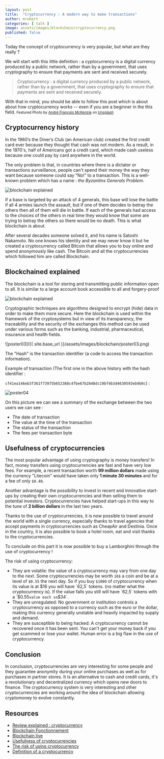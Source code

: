 ```yaml
---
layout: post
title:  "Cryptocurrency : A modern way to make transactions"
author: mrobert
categories: [ talk ]
image: assets/images/blockchain/cryptocurrency.png
published: false
---
```


Today the concept of cryptocurrency is very popular, but what are they really ? 

We will start with this little definition : a cyptocurrency is a digital currency produced by a public network, rather than by a government, that uses cryptography to ensure that payments are sent and received securely.

> Cryptocurrency : a digital currency produced by a public network, rather than by a government, that uses cryptography to ensure that payments are sent and received securely.

With that in mind, you should be able to follow this post which is about about how cryptocurrency works -- even if you are a beginner in the this field. <small>
<span>Featured Photo by <a href="https://unsplash.com/@silverhousehd?utm_source=unsplash&amp;utm_medium=referral&amp;utm_content=creditCopyText">André François McKenzie</a> on <a href="https://unsplash.com/s/photos/blockchain?utm_source=unsplash&amp;utm_medium=referral&amp;utm_content=creditCopyText">Unsplash</a></span>
</small>

## Cryptocurrency history

In the 1960’s the Diner’s Club (an American club) created the first credit card ever because they thought that cash was not modern. As a result, in the 1970's, half of Americans got a credit card, which made cash useless because one could pay by card anywhere in the world.

The only problem is that, in countries where there is a dictator or transactions surveillance, people can't spend their money the way they want because someone could say “No!” to a transaction. This is a well-known problem which has a name : _the Byzantins Generals Problem_. 

![blockchain explained](https://miro.medium.com/max/700/1*QQbLe9EvxXDzgR9GHIyWPQ.png "https://miro.medium.com/max")

If a base is targeted by an attack of 4 generals, this base will lose the battle if all 4 armies launch the assault, but if one of them decides to betray the others then all of them will die in battle. If each of the generals had access to the choices of the others in real time they would know that some are trying to betray the others so there would be no death. This is what blockchain is about. 

After several decades someone solved it, and his name is Satoshi Nakamoto. No one knows his identity and we may never know it but he created a cryptocurrency called Bitcoin that allows you to buy online and spend anonymously like cash. The Bitcoin and all the cryptocurrencies which followed him are called Blockchain.

## Blockchained explained

The blockchain is a tool for storing and transmitting public information open to all. It is similar to a large account book accessible to all and forgery-proof

![blockchain explained](https://coin24.fr/wp-content/uploads/2020/06/block-chain-md.png "https://coin24.fr")

Cryptographic techniques are algorithms designed to encrypt (hide) data in order to make them more secure. 
Here the blockchain is used within the framework of the cryptosystems but in view of its transparency, the traceability and the security of the exchanges this method can be used under various forms such as the banking, industrial, pharmaceutical, insurance and health fields. 

![poster03]({{ site.base_url }}/assets/images/blockchain/poster03.png)

The "Hash" is the transaction identifier (a code to access the transaction information). 

Example of transaction (The first one in the above history with the hash identifier :  

`cf41ea146eb3f361f73975b652388c4fbe67b2848dc19bf4b3d4630593eb9b0c`) : 

![poster04](https://nsa40.casimages.com/img/2021/01/26//210126040536872768.png)

On this picture we can see a summary of the exchange between the two users we can see : 
- The date of transaction 
- The value at the time of the transaction 
- The status of the transaction 
- The fees per transaction byte 

## Usefulness of cryptocurrencies 

The most popular advantage of using cryptography is money transfers! In fact, money transfers using cryptocurrencies are fast and have very low fees. For example, a recent transaction worth __99 million dollars__ made using the currency "Litecoin" would have taken only __1 minute 30 minutes__ and for a fee of only `$0.40`. 

Another advantage is the possibility to invest in recent and innovative start-ups by creating their own cryptocurrencies and then selling them to potential investors. Cryptocurrencies have helped start-ups in this way to the tune of __2 billion dollars__ in the last two years. 

Thanks to the use of cryptocurrencies, it is now possible to travel around the world with a single currency, especially thanks to travel agencies that accept payments in cryptocurrencies such as CheapAir and Destinia. Once in the country, it is also possible to book a hotel room, eat and visit thanks to the cryptocurrencies. 

To conclude on this part it is now possible to buy a Lamborghini through the use of cryptocurrency ! 

The risk of using cryptocurrency:  
- They are volatile: the value of a cryptocurrency may vary from one day to the next. Some cryptocurrencies may be worth `16$` a coin and be at a level of `$0.55` the next day. So if you buy `$1000` of cryptocurrency when its value is at $16 you will have `62,5` tokens. (no matter what the cryptocurrency is). If the value falls you still will have `62,5` tokens with a `$0.55` value each so `$34`. 
- They are unregulated: No government or institution controls a cryptocurrency as opposed to a currency such as the euro or the dollar, making this currency generally unstable and heavily impacted by supply and demand. 
- They are susceptible to being hacked: A cryptocurrency cannot be recovered once it has been sent. You can't get your money back if you get scammed or lose your wallet. Human error is a big flaw in the use of cryptocurrency. 

## Conclusion 

In conclusion, cryptocurrencies are very interesting for some people and they guarantee anonymity during your online purchases as well as for purchases in partner stores. It is an alternative to cash and credit cards, it's a revolutionary and decentralized currency which opens new doors to finance. The cryptocurrency system is very interesting and other cryptocurrencies are working around the idea of blockchain allowing cryptomoney to evolve constantly. 

## Resources

- [Review explained : cryptocurrency](https://www.broadfinancial.com/a-review-of-netflix-explained-cryptocurrency-a-brilliant-and-brief-overview-of-bitcoin-and-blockchain-technology/) 
- [Blockchain Fonctionnement](https://coin24.fr/dictionnaire/blockchain/) 
- [Blockchain live](https://www.blockchain.com)
- [Usefulness of cryptocurrencies](https://bravenewcoin.com/insights/10-awesome-uses-of-cryptocurrency)
- [The risk of using cryptocurrency](https://www.cmcmarkets.com/en/learn-cryptocurrencies/what-are-the-risks#:~:text=The%20risks%20of%20trading%20cryptocurrencies%20are%20mainly%20related%20to%20its,and%20sudden%20moves%20in%20price)
- [Definition of a cryptocurrency](https://dictionary.cambridge.org/fr/dictionnaire/anglais/cryptocurrency)